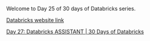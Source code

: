 Welcome to Day 25 of 30 days of Databricks series.

[Databricks website link](https://www.databricks.com/) 

[Day 27: Databricks ASSISTANT | 30 Days of Databricks](https://youtu.be/XKKMXQWNeQs)